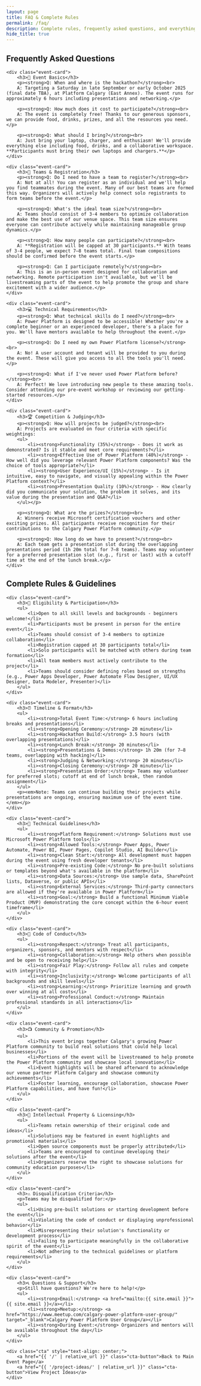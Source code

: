 ```yaml
---
layout: page
title: FAQ & Complete Rules
permalink: /faq/
description: Complete rules, frequently asked questions, and everything you need to know about participating in the CPPUG Hackathon Challenge.
hide_title: true
---
```


<section class="site-section">
    <h2>Frequently Asked Questions</h2>

    <div class="event-card">
        <h3>📅 Event Basics</h3>
        <p><strong>Q: When and where is the hackathon?</strong><br>
        A: Targeting a Saturday in late September or early October 2025 (final date TBA), at Platform Calgary (East Annex). The event runs for approximately 6 hours including presentations and networking.</p>

        <p><strong>Q: How much does it cost to participate?</strong><br>
        A: The event is completely free! Thanks to our generous sponsors, we can provide food, drinks, prizes, and all the resources you need.</p>

        <p><strong>Q: What should I bring?</strong><br>
        A: Just bring your laptop, charger, and enthusiasm! We'll provide everything else including food, drinks, and a collaborative workspace. **Participants must bring their own laptops and chargers.**</p>
    </div>

    <div class="event-card">
        <h3>👥 Teams & Registration</h3>
        <p><strong>Q: Do I need to have a team to register?</strong><br>
        A: Not at all! You can register as an individual and we'll help you find teammates during the event. Many of our best teams are formed this way. Organizers will actively help connect solo registrants to form teams before the event.</p>

        <p><strong>Q: What's the ideal team size?</strong><br>
        A: Teams should consist of 3-4 members to optimize collaboration and make the best use of our venue space. This team size ensures everyone can contribute actively while maintaining manageable group dynamics.</p>

        <p><strong>Q: How many people can participate?</strong><br>
        A: **Registration will be capped at 30 participants.** With teams of 3-4 people, we expect 7–8 teams total. Final team compositions should be confirmed before the event starts.</p>

        <p><strong>Q: Can I participate remotely?</strong><br>
        A: This is an in-person event designed for collaboration and networking. Remote participation isn't available, but we'll be livestreaming parts of the event to help promote the group and share excitement with a wider audience.</p>
    </div>

    <div class="event-card">
        <h3>💻 Technical Requirements</h3>
        <p><strong>Q: What technical skills do I need?</strong><br>
        A: Power Platform is designed to be accessible! Whether you're a complete beginner or an experienced developer, there's a place for you. We'll have mentors available to help throughout the event.</p>

        <p><strong>Q: Do I need my own Power Platform license?</strong><br>
        A: No! A user account and tenant will be provided to you during the event. These will give you access to all the tools you'll need.</p>

        <p><strong>Q: What if I've never used Power Platform before?</strong><br>
        A: Perfect! We love introducing new people to these amazing tools. Consider attending our pre-event workshop or reviewing our getting-started resources.</p>
    </div>

    <div class="event-card">
        <h3>🏆 Competition & Judging</h3>
        <p><strong>Q: How will projects be judged?</strong><br>
        A: Projects are evaluated on four criteria with specific weightings:
        <ul>
            <li><strong>Functionality (35%)</strong> - Does it work as demonstrated? Is it stable and meet core requirements?</li>
            <li><strong>Effective Use of Power Platform (40%)</strong> - How well did you leverage relevant Power Platform components? Was the choice of tools appropriate?</li>
            <li><strong>User Experience/UI (15%)</strong> - Is it intuitive, easy to navigate, and visually appealing within the Power Platform context?</li>
            <li><strong>Presentation Quality (10%)</strong> - How clearly did you communicate your solution, the problem it solves, and its value during the presentation and Q&A?</li>
        </ul></p>

        <p><strong>Q: What are the prizes?</strong><br>
        A: Winners receive Microsoft certification vouchers and other exciting prizes. All participants receive recognition for their contributions to the Calgary Power Platform community.</p>

        <p><strong>Q: How long do we have to present?</strong><br>
        A: Each team gets a presentation slot during the overlapping presentations period (1h 20m total for 7–8 teams). Teams may volunteer for a preferred presentation slot (e.g., first or last) with a cutoff time at the end of the lunch break.</p>
    </div>
</section>

<section class="site-section">
    <h2>Complete Rules & Guidelines</h2>

    <div class="event-card">
        <h3>🎯 Eligibility & Participation</h3>
        <ul>
            <li>Open to all skill levels and backgrounds - beginners welcome!</li>
            <li>Participants must be present in person for the entire event</li>
            <li>Teams should consist of 3-4 members to optimize collaboration</li>
            <li>Registration capped at 30 participants total</li>
            <li>Solo participants will be matched with others during team formation</li>
            <li>All team members must actively contribute to the project</li>
            <li>Teams should consider defining roles based on strengths (e.g., Power Apps Developer, Power Automate Flow Designer, UI/UX Designer, Data Modeler, Presenter)</li>
        </ul>
    </div>

    <div class="event-card">
        <h3>⏰ Timeline & Format</h3>
        <ul>
            <li><strong>Total Event Time:</strong> 6 hours including breaks and presentations</li>
            <li><strong>Opening Ceremony:</strong> 20 minutes</li>
            <li><strong>Hackathon Build:</strong> 3.5 hours (with overlapping presentations)</li>
            <li><strong>Lunch Break:</strong> 20 minutes</li>
            <li><strong>Presentations & Demos:</strong> 1h 20m (for 7–8 teams, overlapping with hacking)</li>
            <li><strong>Judging & Networking:</strong> 20 minutes</li>
            <li><strong>Closing Ceremony:</strong> 20 minutes</li>
            <li><strong>Presentation Order:</strong> Teams may volunteer for preferred slots; cutoff at end of lunch break, then random assignment</li>
        </ul>
        <p><em>Note: Teams can continue building their projects while presentations are ongoing, ensuring maximum use of the event time.</em></p>
    </div>

    <div class="event-card">
        <h3>🔧 Technical Guidelines</h3>
        <ul>
            <li><strong>Platform Requirement:</strong> Solutions must use Microsoft Power Platform tools</li>
            <li><strong>Allowed Tools:</strong> Power Apps, Power Automate, Power BI, Power Pages, Copilot Studio, AI Builder</li>
            <li><strong>Clean Start:</strong> All development must happen during the event using fresh developer tenants</li>
            <li><strong>Pre-existing Code:</strong> No pre-built solutions or templates beyond what's available in the platform</li>
            <li><strong>Data Sources:</strong> Use sample data, SharePoint lists, Dataverse, or public APIs</li>
            <li><strong>External Services:</strong> Third-party connectors are allowed if they're available in Power Platform</li>
            <li><strong>Goal:</strong> Build a functional Minimum Viable Product (MVP) demonstrating the core concept within the 6-hour event timeframe</li>
        </ul>
    </div>

    <div class="event-card">
        <h3>🤝 Code of Conduct</h3>
        <ul>
            <li><strong>Respect:</strong> Treat all participants, organizers, sponsors, and mentors with respect</li>
            <li><strong>Collaboration:</strong> Help others when possible and be open to receiving help</li>
            <li><strong>Fair Play:</strong> Follow all rules and compete with integrity</li>
            <li><strong>Inclusivity:</strong> Welcome participants of all backgrounds and skill levels</li>
            <li><strong>Learning:</strong> Prioritize learning and growth over winning at all costs</li>
            <li><strong>Professional Conduct:</strong> Maintain professional standards in all interactions</li>
        </ul>
    </div>

    <div class="event-card">
        <h3>📺 Community & Promotion</h3>
        <ul>
            <li>This event brings together Calgary's growing Power Platform community to build real solutions that could help local businesses</li>
            <li>Portions of the event will be livestreamed to help promote the Power Platform community and showcase local innovation</li>
            <li>Event highlights will be shared afterward to acknowledge our venue partner Platform Calgary and showcase community achievements</li>
            <li>Foster learning, encourage collaboration, showcase Power Platform capabilities, and have fun!</li>
        </ul>
    </div>

    <div class="event-card">
        <h3>📝 Intellectual Property & Licensing</h3>
        <ul>
            <li>Teams retain ownership of their original code and ideas</li>
            <li>Solutions may be featured in event highlights and promotional materials</li>
            <li>Open source components must be properly attributed</li>
            <li>Teams are encouraged to continue developing their solutions after the event</li>
            <li>Organizers reserve the right to showcase solutions for community education purposes</li>
        </ul>
    </div>

    <div class="event-card">
        <h3>⚠️ Disqualification Criteria</h3>
        <p>Teams may be disqualified for:</p>
        <ul>
            <li>Using pre-built solutions or starting development before the event</li>
            <li>Violating the code of conduct or displaying unprofessional behavior</li>
            <li>Misrepresenting their solution's functionality or development process</li>
            <li>Failing to participate meaningfully in the collaborative spirit of the event</li>
            <li>Not adhering to the technical guidelines or platform requirements</li>
        </ul>
    </div>

    <div class="event-card">
        <h3>📞 Questions & Support</h3>
        <p>Still have questions? We're here to help!</p>
        <ul>
            <li><strong>Email:</strong> <a href="mailto:{{ site.email }}">{{ site.email }}</a></li>
            <li><strong>Meetup:</strong> <a href="https://www.meetup.com/calgary-power-platform-user-group/" target="_blank">Calgary Power Platform User Group</a></li>
            <li><strong>During Event:</strong> Organizers and mentors will be available throughout the day</li>
        </ul>
    </div>

    <div class="cta" style="text-align: center;">
        <a href="{{ '/' | relative_url }}" class="cta-button">Back to Main Event Page</a>
        <a href="{{ '/project-ideas/' | relative_url }}" class="cta-button">View Project Ideas</a>
    </div>
</section>
